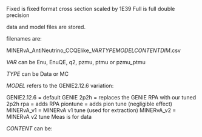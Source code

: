 Fixed is fixed format cross section scaled by 1E39
Full is full double precision

data and model files are stored.

filenames are:

MINERvA_AntiNeutrino_CCQElike_*VAR*_*TYPE*_*MODEL*_*CONTENT*_*DIM*.csv

*VAR* can be Enu, EnuQE, q2, pzmu, ptmu or pzmu_ptmu

*TYPE* can be Data or MC

*MODEL* refers to the GENIE2.12.6 variation:

GENIE2.12.6 = default GENIE
2p2h = replaces the GENIE RPA with our tuned 2p2h
rpa = adds RPA
piontune = adds pion tune (negligible effect)
MINERvA_v1 = MINERvA v1 tune (used for extraction)
MINERvA_v2 = MINERvA v2 tune
Meas is for data

*CONTENT* can be:
